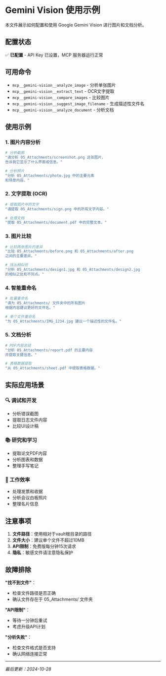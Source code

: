 # Gemini Vision 使用示例

本文件展示如何配置和使用 Google Gemini Vision 进行图片和文档分析。

## 配置状态

✅ **已配置** - API Key 已设置，MCP 服务器运行正常

## 可用命令

- `mcp__gemini-vision__analyze_image` - 分析单张图片
- `mcp__gemini-vision__extract_text` - OCR文字提取
- `mcp__gemini-vision__compare_images` - 比较图片
- `mcp__gemini-vision__suggest_image_filename` - 生成描述性文件名
- `mcp__gemini-vision__analyze_document` - 分析文档

## 使用示例

### 1. 图片内容分析

```bash
# 分析截图
"请分析 05_Attachments/screenshot.png 这张图片，
告诉我它显示了什么界面或信息。"

# 分析照片
"分析 05_Attachments/photo.jpg 中的主要元素
和场景内容。"
```

### 2. 文字提取 (OCR)

```bash
# 提取图片中的文字
"请提取 05_Attachments/sign.png 中的所有文字内容。"

# 处理文档
"提取 05_Attachments/document.pdf 中的完整文本。"
```

### 3. 图片比较

```bash
# 比较两张图片的差异
"比较 05_Attachments/before.png 和 05_Attachments/after.png
之间的主要差异。"

# 找出相似性
"分析 05_Attachments/design1.jpg 和 05_Attachments/design2.jpg
的相似之处和不同点。"
```

### 4. 智能重命名

```bash
# 批量重命名
"请为 05_Attachments/ 文件夹中的所有图片
根据内容建议更好的文件名。"

# 单个文件重命名
"为 05_Attachments/IMG_1234.jpg 建议一个描述性的文件名。"
```

### 5. 文档分析

```bash
# PDF内容总结
"分析 05_Attachments/report.pdf 的主要内容
并提取关键信息。"

# 表格数据提取
"从 05_Attachments/sheet.pdf 中提取表格数据。"
```

## 实际应用场景

### 🔍 调试和开发
- 分析错误截图
- 提取日志文件内容
- 比较UI设计稿

### 📚 研究和学习
- 提取论文PDF内容
- 分析图表和数据
- 整理手写笔记

### 🏢 工作效率
- 处理发票和收据
- 分析会议白板照片
- 整理名片信息

## 注意事项

1. **文件路径**：使用相对于vault根目录的路径
2. **文件大小**：建议单个文件不超过10MB
3. **API限制**：免费版每分钟15次请求
4. **隐私**：敏感文件请注意隐私保护

## 故障排除

**"找不到文件"**：
- 检查文件路径是否正确
- 确认文件存在于 05_Attachments/ 文件夹

**"API限制"**：
- 等待一分钟后重试
- 考虑升级API计划

**"分析失败"**：
- 检查文件格式是否支持
- 确认网络连接正常

---

*最后更新：2024-10-28*